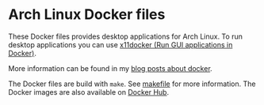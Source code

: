 # Arch Linux Docker files

These Docker files provides desktop applications for Arch Linux. To run desktop applications you can use
[x11docker (Run GUI applications in Docker)](https://github.com/mviereck/x11docker).

More information can be found in my [blog posts about docker](https://sandro-keil.de/blog/tag/docker/).

The Docker files are build with `make`.  See [makefile](makefile) for more information. The Docker images are
also available on [Docker Hub](https://hub.docker.com/u/sandrokeil).
